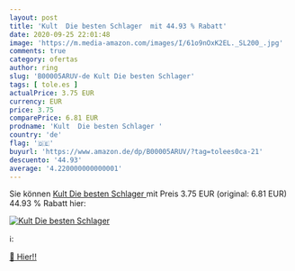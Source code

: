 ```yaml
---
layout: post
title: 'Kult  Die besten Schlager  mit 44.93 % Rabatt'
date: 2020-09-25 22:01:48
image: 'https://m.media-amazon.com/images/I/61o9nOxK2EL._SL200_.jpg'
comments: true
category: ofertas
author: ring
slug: 'B00005ARUV-de Kult Die besten Schlager'
tags: [ tole.es ]
actualPrice: 3.75 EUR
currency: EUR
price: 3.75
comparePrice: 6.81 EUR
prodname: 'Kult  Die besten Schlager '
country: 'de'
flag: '🇩🇪'
buyurl: 'https://www.amazon.de/dp/B00005ARUV/?tag=tolees0ca-21'
descuento: '44.93'
average: '4.220000000000001'
---
```


Sie können [Kult  Die besten Schlager ](https://www.amazon.de/dp/B00005ARUV/?tag=tolees0ca-21) mit Preis 3.75 EUR (original: 6.81 EUR) 44.93 % Rabatt hier:

[![Kult  Die besten Schlager ](https://m.media-amazon.com/images/I/61o9nOxK2EL._SL200_.jpg)](https://www.amazon.de/dp/B00005ARUV/?tag=tolees0ca-21)

ℹ️:


[🛒 Hier!!](https://www.amazon.de/dp/B00005ARUV/?tag=tolees0ca-21)
